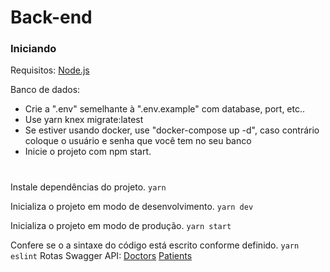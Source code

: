 # Back-end
### Iniciando
Requisitos: [Node.js](https://nodejs.org/en/download/)

Banco de dados:
- Crie a ".env" semelhante à ".env.example" com database, port, etc..
- Use yarn knex migrate:latest
- Se estiver usando docker, use "docker-compose up -d", caso contrário coloque o usuário e senha que você tem no seu banco
- Inicie o projeto com npm start.

#

Instale dependências do projeto.
``
yarn
``

Inicializa o projeto em modo de desenvolvimento.
``
yarn dev
``

Inicializa o projeto em modo de produção.
``
yarn start
``

Confere se o a sintaxe do código está escrito conforme definido.
``
yarn eslint
``
Rotas Swagger API:
[Doctors](http://127.0.0.1:3333/api-docs/doctor)
[Patients](http://127.0.0.1:3333/api-docs/patient)

